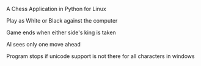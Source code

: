 A Chess Application in Python for Linux

Play as White or Black against the computer

Game ends when either side's king is taken

AI sees only one move ahead

Program stops if unicode support is not there for all characters in windows

